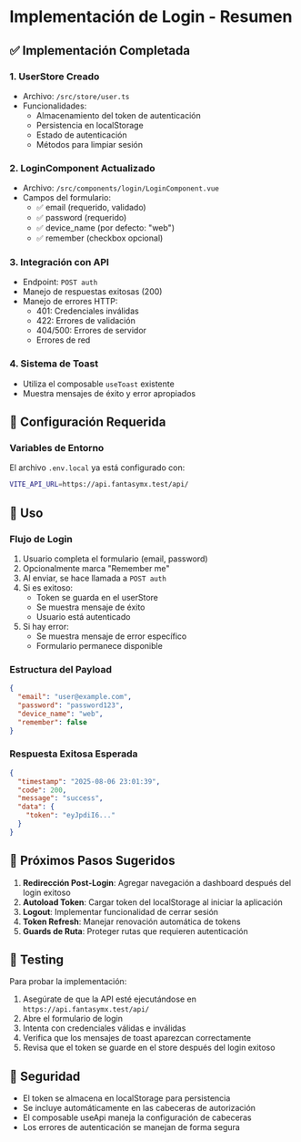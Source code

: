 # Implementación de Login - Resumen

## ✅ Implementación Completada

### 1. UserStore Creado
- Archivo: `/src/store/user.ts`
- Funcionalidades:
  - Almacenamiento del token de autenticación
  - Persistencia en localStorage
  - Estado de autenticación
  - Métodos para limpiar sesión

### 2. LoginComponent Actualizado
- Archivo: `/src/components/login/LoginComponent.vue`
- Campos del formulario:
  - ✅ email (requerido, validado)
  - ✅ password (requerido)
  - ✅ device_name (por defecto: "web")
  - ✅ remember (checkbox opcional)

### 3. Integración con API
- Endpoint: `POST auth`
- Manejo de respuestas exitosas (200)
- Manejo de errores HTTP:
  - 401: Credenciales inválidas
  - 422: Errores de validación
  - 404/500: Errores de servidor
  - Errores de red

### 4. Sistema de Toast
- Utiliza el composable `useToast` existente
- Muestra mensajes de éxito y error apropiados

## 🔧 Configuración Requerida

### Variables de Entorno
El archivo `.env.local` ya está configurado con:
```bash
VITE_API_URL=https://api.fantasymx.test/api/
```

## 🚀 Uso

### Flujo de Login
1. Usuario completa el formulario (email, password)
2. Opcionalmente marca "Remember me"
3. Al enviar, se hace llamada a `POST auth`
4. Si es exitoso:
   - Token se guarda en el userStore
   - Se muestra mensaje de éxito
   - Usuario está autenticado
5. Si hay error:
   - Se muestra mensaje de error específico
   - Formulario permanece disponible

### Estructura del Payload
```json
{
  "email": "user@example.com",
  "password": "password123",
  "device_name": "web",
  "remember": false
}
```

### Respuesta Exitosa Esperada
```json
{
  "timestamp": "2025-08-06 23:01:39",
  "code": 200,
  "message": "success",
  "data": {
    "token": "eyJpdiI6..."
  }
}
```

## 📝 Próximos Pasos Sugeridos

1. **Redirección Post-Login**: Agregar navegación a dashboard después del login exitoso
2. **Autoload Token**: Cargar token del localStorage al iniciar la aplicación
3. **Logout**: Implementar funcionalidad de cerrar sesión
4. **Token Refresh**: Manejar renovación automática de tokens
5. **Guards de Ruta**: Proteger rutas que requieren autenticación

## 🧪 Testing

Para probar la implementación:
1. Asegúrate de que la API esté ejecutándose en `https://api.fantasymx.test/api/`
2. Abre el formulario de login
3. Intenta con credenciales válidas e inválidas
4. Verifica que los mensajes de toast aparezcan correctamente
5. Revisa que el token se guarde en el store después del login exitoso

## 🔐 Seguridad

- El token se almacena en localStorage para persistencia
- Se incluye automáticamente en las cabeceras de autorización
- El composable useApi maneja la configuración de cabeceras
- Los errores de autenticación se manejan de forma segura
